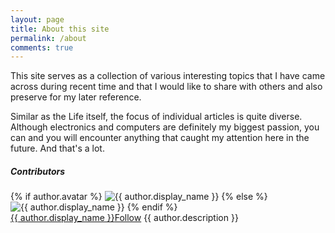 ```yaml
---
layout: page
title: About this site
permalink: /about
comments: true
---
```


<div class="row justify-content-between">
<div class="col-md-8 pr-5">

<p>This site serves as a collection of various interesting topics that I have came across during recent time and that I would like to share with others and also preserve for my later reference.</p>

<p>Similar as the Life itself, the focus of individual articles is quite diverse. Although electronics and computers are definitely my biggest passion, you can and you will encounter anything that caught my attention here in the future. And that's a lot.</p>

</div>

<div class="col-md-4">

<div class="sticky-top sticky-top-80">
<!-- Author Box -->
<h5>Contributors</h5>
<div class="row post-top-meta">
    <div class="col-xs-12 col-md-3 col-lg-2 text-center text-md-left mb-4 mb-md-0">
        {% if author.avatar %}
        <img class="author-thumb" src="{{site.baseurl}}/{{ author.avatar }}" alt="{{ author.display_name }}">
        {% else %}
        <img class="author-thumb" src="https://www.gravatar.com/avatar/{{ author.gravatar }}?s=250&d=mm&r=x" alt="{{ author.display_name }}">
        {% endif %}
    </div>
    <div class="col-xs-12 col-md-9 col-lg-10 text-center text-md-left">
        <a target="_blank" class="link-dark" href="{{ author.web }}">{{ author.display_name }}</a><a target="_blank" href="{{ author.twitter }}" class="btn follow">Follow</a>
        <span class="author-description">{{ author.description }}</span>
    </div>
</div>

</div>
</div>
</div>
